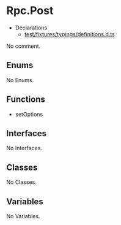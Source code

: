 # Rpc.Post

* Declarations
  * [test/fixtures/typings/definitions.d.ts](/test/fixtures/typings/definitions.d.ts#L69)

No comment.

## Enums

No Enums.

## Functions

* setOptions

## Interfaces

No Interfaces.

## Classes

No Classes.

## Variables

No Variables.
